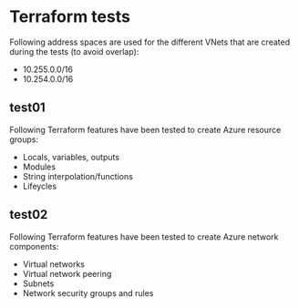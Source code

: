 # Terraform tests
Following address spaces are used for the different VNets that are created during the tests (to avoid overlap):
- 10.255.0.0/16
- 10.254.0.0/16
## test01
Following Terraform features have been tested to create Azure resource groups:
- Locals, variables, outputs
- Modules
- String interpolation/functions
- Lifeycles
## test02
Following Terraform features have been tested to create Azure network components:
- Virtual networks
- Virtual network peering
- Subnets
- Network security groups and rules
